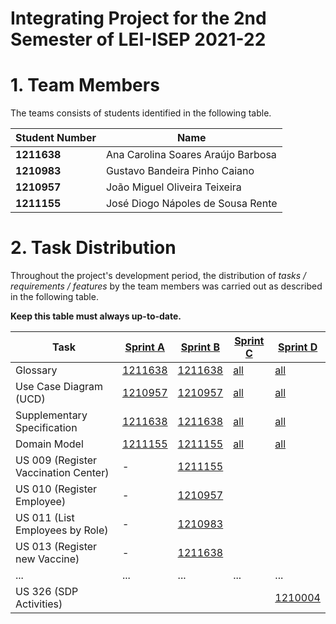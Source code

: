 # Integrating Project for the 2nd Semester of LEI-ISEP 2021-22 

# 1. Team Members

The teams consists of students identified in the following table. 

| Student Number	| Name |
|--------------|----------------------------|
| **1211638**  | Ana Carolina Soares Araújo Barbosa          |
| **1210983**  | Gustavo Bandeira Pinho Caiano          |
| **1210957**  | João Miguel Oliveira Teixeira          |
| **1211155**  | José Diogo Nápoles de Sousa Rente          |



# 2. Task Distribution ###


Throughout the project's development period, the distribution of _tasks / requirements / features_ by the team members was carried out as described in the following table. 

**Keep this table must always up-to-date.**

| Task                      | [Sprint A](SprintA/README.md) | [Sprint B](SprintB/README.md) | [Sprint C](SprintC/README.md) |  [Sprint D](SprintD/README.md) |
|-----------------------------|------------|------------|------------|------------|
| Glossary  |  [1211638](SprintA/Glossary.md)   |   [1211638](SprintB/Glossary.md)  |   [all](SprintC/Glossary.md)  | [all](SprintD/Glossary.md)  |
| Use Case Diagram (UCD)  |  [1210957](SprintA/UCD.md)   |   [1210957](SprintB/UCD.md)  |   [all](SprintC/UCD.md)  | [all](SprintD/UCD.md)  |
| Supplementary Specification   |  [1211638](SprintA/FURPS.md)   |   [1211638](SprintB/FURPS.md)  |   [all](SprintC/FURPS.md)  | [all](SprintD/FURPS.md)  |
| Domain Model  |  [1211155](SprintA/DM.md)   |   [1211155](SprintB/DM.md)  |   [all](SprintC/DM.md)  | [all](SprintD/DM.md)  |
| US 009 (Register Vaccination Center)  |  -   |[1211155](SprintB/US009.md)    |   |  |
| US 010 (Register Employee)  |-     |[1210957](SprintB/US010.md)    |   |  |
| US 011 (List Employees by Role)  |  -   |[1210983](SprintB/US11.md)    |   |  |
| US 013 (Register new Vaccine)  |  -   |[1211638](SprintB/US13.md)    |   |  |
| ...  |  ...   | ...   | ...  | ... |
| US 326 (SDP Activities)  |    |    |   | [1210004](SprintA/US326.md) |

